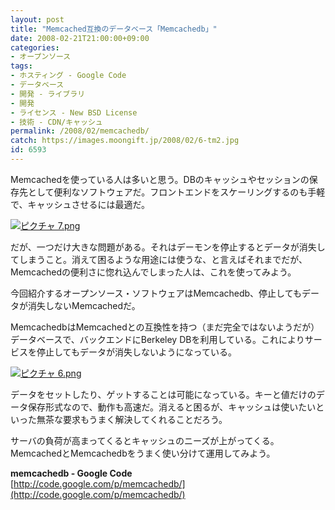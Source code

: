 ```yaml
---
layout: post
title: "Memcached互換のデータベース「Memcachedb」"
date: 2008-02-21T21:00:00+09:00
categories:
- オープンソース
tags: 
- ホスティング - Google Code
- データベース
- 開発 - ライブラリ
- 開発
- ライセンス - New BSD License
- 技術 - CDN/キャッシュ
permalink: /2008/02/memcachedb/
catch: https://images.moongift.jp/2008/02/6-tm2.jpg
id: 6593
---
```

Memcachedを使っている人は多いと思う。DBのキャッシュやセッションの保存先として便利なソフトウェアだ。フロントエンドをスケーリングするのも手軽で、キャッシュさせるには最適だ。   
  
[![ピクチャ 7.png](https://images.moongift.jp/2008/02/7-tm1.jpg)](https://images.moongift.jp/2008/02/71.jpg)  
  
だが、一つだけ大きな問題がある。それはデーモンを停止するとデータが消失してしまうこと。消えて困るような用途には使うな、と言えばそれまでだが、Memcachedの便利さに惚れ込んでしまった人は、これを使ってみよう。   
  
今回紹介するオープンソース・ソフトウェアはMemcachedb、停止してもデータが消失しないMemcachedだ。   
  
<!--more-->  
  
MemcachedbはMemcachedとの互換性を持つ（まだ完全ではないようだが）データベースで、バックエンドにBerkeley DBを利用している。これによりサービスを停止してもデータが消失しないようになっている。   
  
[![ピクチャ 6.png](https://images.moongift.jp/2008/02/6-tm2.jpg)](https://images.moongift.jp/2008/02/62.jpg)  
  
データをセットしたり、ゲットすることは可能になっている。キーと値だけのデータ保存形式なので、動作も高速だ。消えると困るが、キャッシュは使いたいといった無茶な要求もうまく解決してくれることだろう。   
  
サーバの負荷が高まってくるとキャッシュのニーズが上がってくる。MemcachedとMemcachedbをうまく使い分けて運用してみよう。   
  
**memcachedb - Google Code**  
[http://code.google.com/p/memcachedb/](http://code.google.com/p/memcachedb/)

